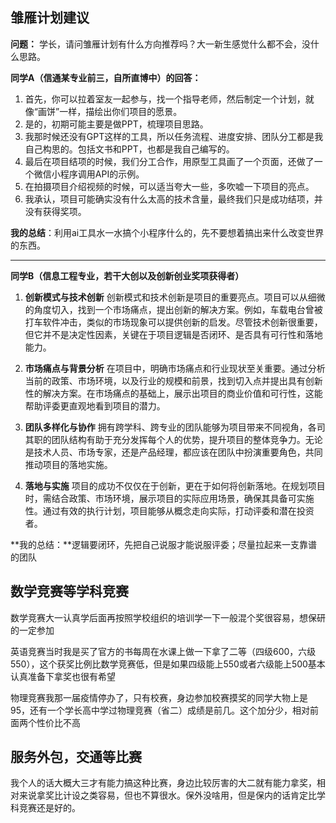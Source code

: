 ## 雏雁计划建议

**问题：**
学长，请问雏雁计划有什么方向推荐吗？大一新生感觉什么都不会，没什么思路。


**同学A（信通某专业前三，自所直博中）的回答：**

1. 首先，你可以拉着室友一起参与，找一个指导老师，然后制定一个计划，就像“画饼”一样，描绘出你们项目的愿景。
2. 是的，初期可能主要是做PPT，梳理项目思路。
3. 我那时候还没有GPT这样的工具，所以任务流程、进度安排、团队分工都是我自己构思的。包括文书和PPT，也都是我自己编写的。
4. 最后在项目结项的时候，我们分工合作，用原型工具画了一个页面，还做了一个微信小程序调用API的示例。
5. 在拍摄项目介绍视频的时候，可以适当夸大一些，多吹嘘一下项目的亮点。
6. 我承认，项目可能确实没有什么太高的技术含量，最终我们只是成功结项，并没有获得奖项。

**我的总结**：利用ai工具水一水搞个小程序什么的，先不要想着搞出来什么改变世界的东西。

---


**同学B（信息工程专业，若干大创以及创新创业奖项获得者）**

1. **创新模式与技术创新** 
   创新模式和技术创新是项目的重要亮点。项目可以从细微的角度切入，找到一个市场痛点，提出创新的解决方案。例如，车载电台曾被打车软件冲击，类似的市场现象可以提供创新的启发。尽管技术创新很重要，但它并不是决定性因素，关键在于项目逻辑是否闭环、是否具有可行性和落地能力。

2. **市场痛点与背景分析** 
   在项目中，明确市场痛点和行业现状至关重要。通过分析当前的政策、市场环境，以及行业的规模和前景，找到切入点并提出具有创新性的解决方案。在市场痛点的基础上，展示出项目的商业价值和可行性，这能帮助评委更直观地看到项目的潜力。

3. **团队多样化与协作** 
   拥有跨学科、跨专业的团队能够为项目带来不同视角，各司其职的团队结构有助于充分发挥每个人的优势，提升项目的整体竞争力。无论是技术人员、市场专家，还是产品经理，都应该在团队中扮演重要角色，共同推动项目的落地实施。

4. **落地与实施** 
   项目的成功不仅仅在于创新，更在于如何将创新落地。在规划项目时，需结合政策、市场环境，展示项目的实际应用场景，确保其具备可实施性。通过有效的执行计划，项目能够从概念走向实际，打动评委和潜在投资者。

**我的总结：**逻辑要闭环，先把自己说服才能说服评委；尽量拉起来一支靠谱的团队

## 数学竞赛等学科竞赛

数学竞赛大一认真学后面再按照学校组织的培训学一下一般混个奖很容易，想保研的一定参加

英语竞赛当时我是买了官方的书每周在水课上做一下拿了二等（四级600，六级550），这个获奖比例比数学竞赛低，但是如果四级能上550或者六级能上500基本认真准备下拿奖也很有希望

物理竞赛我那一届疫情停办了，只有校赛，身边参加校赛摸奖的同学大物上是95，还有一个学长高中学过物理竞赛（省二）成绩是前几。这个加分少，相对前面两个性价比不高

## 服务外包，交通等比赛

我个人的话大概大三才有能力搞这种比赛，身边比较厉害的大二就有能力拿奖，相对来说拿奖比计设之类容易，但也不算很水。保外没啥用，但是保内的话肯定比学科竞赛还是好的。

